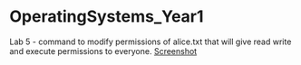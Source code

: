 # OperatingSystems_Year1
Lab 5 - command to modify permissions of alice.txt that will give read write and execute permissions to
everyone.
[Screenshot](file-assignment/aliceTxtPermSS.png)
